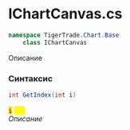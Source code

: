 
# IChartCanvas.cs
```csharp
namespace TigerTrade.Chart.Base  
    class IChartCanvas
```

Описание

### Синтаксис
```csharp
int GetIndex(int i)
```

<mark style="color:red;">**`i`**</mark> <mark style="color:yellow;">`int`</mark>  
 *Описание*  
  

                    
                    